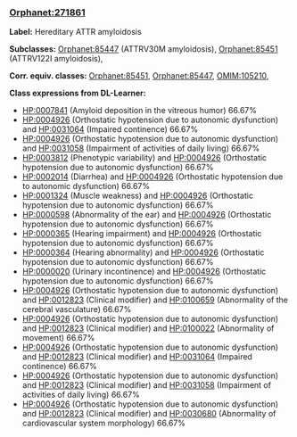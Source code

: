 
### [Orphanet:271861](http://www.orpha.net/ORDO/Orphanet_271861)
**Label:** Hereditary ATTR amyloidosis

**Subclasses:** [Orphanet:85447](http://www.orpha.net/ORDO/Orphanet_85447) (ATTRV30M amyloidosis), [Orphanet:85451](http://www.orpha.net/ORDO/Orphanet_85451) (ATTRV122I amyloidosis), 

**Corr. equiv. classes:** [Orphanet:85451](http://www.orpha.net/ORDO/Orphanet_85451), [Orphanet:85447](http://www.orpha.net/ORDO/Orphanet_85447), [OMIM:105210](http://purl.obolibrary.org/obo/OMIM_105210), 

**Class expressions from DL-Learner:**

- [HP:0007841](http://purl.obolibrary.org/obo/HP_0007841) (Amyloid deposition in the vitreous humor) 66.67%
- [HP:0004926](http://purl.obolibrary.org/obo/HP_0004926) (Orthostatic hypotension due to autonomic dysfunction) and [HP:0031064](http://purl.obolibrary.org/obo/HP_0031064) (Impaired continence) 66.67%
- [HP:0004926](http://purl.obolibrary.org/obo/HP_0004926) (Orthostatic hypotension due to autonomic dysfunction) and [HP:0031058](http://purl.obolibrary.org/obo/HP_0031058) (Impairment of activities of daily living) 66.67%
- [HP:0003812](http://purl.obolibrary.org/obo/HP_0003812) (Phenotypic variability) and [HP:0004926](http://purl.obolibrary.org/obo/HP_0004926) (Orthostatic hypotension due to autonomic dysfunction) 66.67%
- [HP:0002014](http://purl.obolibrary.org/obo/HP_0002014) (Diarrhea) and [HP:0004926](http://purl.obolibrary.org/obo/HP_0004926) (Orthostatic hypotension due to autonomic dysfunction) 66.67%
- [HP:0001324](http://purl.obolibrary.org/obo/HP_0001324) (Muscle weakness) and [HP:0004926](http://purl.obolibrary.org/obo/HP_0004926) (Orthostatic hypotension due to autonomic dysfunction) 66.67%
- [HP:0000598](http://purl.obolibrary.org/obo/HP_0000598) (Abnormality of the ear) and [HP:0004926](http://purl.obolibrary.org/obo/HP_0004926) (Orthostatic hypotension due to autonomic dysfunction) 66.67%
- [HP:0000365](http://purl.obolibrary.org/obo/HP_0000365) (Hearing impairment) and [HP:0004926](http://purl.obolibrary.org/obo/HP_0004926) (Orthostatic hypotension due to autonomic dysfunction) 66.67%
- [HP:0000364](http://purl.obolibrary.org/obo/HP_0000364) (Hearing abnormality) and [HP:0004926](http://purl.obolibrary.org/obo/HP_0004926) (Orthostatic hypotension due to autonomic dysfunction) 66.67%
- [HP:0000020](http://purl.obolibrary.org/obo/HP_0000020) (Urinary incontinence) and [HP:0004926](http://purl.obolibrary.org/obo/HP_0004926) (Orthostatic hypotension due to autonomic dysfunction) 66.67%
- [HP:0004926](http://purl.obolibrary.org/obo/HP_0004926) (Orthostatic hypotension due to autonomic dysfunction) and [HP:0012823](http://purl.obolibrary.org/obo/HP_0012823) (Clinical modifier) and [HP:0100659](http://purl.obolibrary.org/obo/HP_0100659) (Abnormality of the cerebral vasculature) 66.67%
- [HP:0004926](http://purl.obolibrary.org/obo/HP_0004926) (Orthostatic hypotension due to autonomic dysfunction) and [HP:0012823](http://purl.obolibrary.org/obo/HP_0012823) (Clinical modifier) and [HP:0100022](http://purl.obolibrary.org/obo/HP_0100022) (Abnormality of movement) 66.67%
- [HP:0004926](http://purl.obolibrary.org/obo/HP_0004926) (Orthostatic hypotension due to autonomic dysfunction) and [HP:0012823](http://purl.obolibrary.org/obo/HP_0012823) (Clinical modifier) and [HP:0031064](http://purl.obolibrary.org/obo/HP_0031064) (Impaired continence) 66.67%
- [HP:0004926](http://purl.obolibrary.org/obo/HP_0004926) (Orthostatic hypotension due to autonomic dysfunction) and [HP:0012823](http://purl.obolibrary.org/obo/HP_0012823) (Clinical modifier) and [HP:0031058](http://purl.obolibrary.org/obo/HP_0031058) (Impairment of activities of daily living) 66.67%
- [HP:0004926](http://purl.obolibrary.org/obo/HP_0004926) (Orthostatic hypotension due to autonomic dysfunction) and [HP:0012823](http://purl.obolibrary.org/obo/HP_0012823) (Clinical modifier) and [HP:0030680](http://purl.obolibrary.org/obo/HP_0030680) (Abnormality of cardiovascular system morphology) 66.67%


